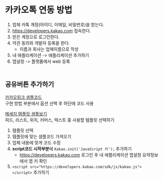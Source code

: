 # 카카오톡 연동 방법

1. 업체 카톡 계정(아이디, 이메일, 비밀번호)을 받는다.
2. https://developers.kakao.com 접속한다.
3. 받은 계정으로 로그인한다.
4. 약관 동의와 개발자 등록을 한다.
    - 이름과 회사는 업체이름으로 작성
5. 내 애플리케이션 -> 애플리케이션 추가하기
6. 앱설정 -> 플랫폼에서 web 등록
　  
　  
## 공유버튼 추가하기
[카카오링크 샘플코드](https://developers.kakao.com/tool/demo/message/kakaolink)  
구현 방법 부분에서 옵션 선택 후 하단에 코드 사용  

[메세지 템플릿 샘플보기](https://developers.kakao.com/docs/latest/ko/message/message-template#content)  
피드, 리스트, 위치, 커머스, 텍스트 중 사용할 템플릿 선택하기

1. 템플릿 선택
2. 템플릿에 맞는 샘플코드 가져오기
3. 업체 내용에 맞게 코드 수정
4. **script코드 시작부분**에 `Kakao.init('JavaScript 키');` 추가하기  
    - https://developers.kakao.com 로그인 후 내 애플리케이션 앱설정 요약정보에서 앱 키 확인
5. `<script src="https://developers.kakao.com/sdk/js/kakao.js"></script>` 추가하기